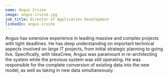 ```yaml
---
name: Angus Irvine
image: angus-irvine.jpg
job_title: Director of Application Development
linkedIn: angus-irvine
---
```


Angus has extensive experience in leading massive and complex projects with tight deadlines. He has deep understanding on important technical aspects involved on large IT projects, from initial strategic planning to going live. Specifically, with IdeaCrew, Angus was paramount in re-architecting the system while the previous system was still operating. He was responsible for the complete conversion of existing data into the new model, as well as taking in new data simultaneously.

